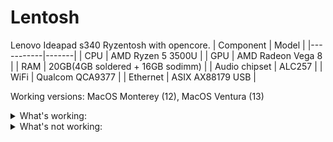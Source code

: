 # Lentosh
Lenovo Ideapad s340 Ryzentosh with opencore.
| Component | Model |
|-----------|-------|
| CPU | AMD Ryzen 5 3500U |
| GPU | AMD Radeon Vega 8 |
| RAM | 20GB(4GB soldered + 16GB sodimm) |
| Audio chipset | ALC257 |
| WiFi | Qualcom QCA9377 |
| Ethernet | ASIX AX88179 USB |

Working versions: MacOS Monterey (12), MacOS Ventura (13)
<details>
<summary>What's working:</summary>
    <li>GPU Acceleration with NootedRed</li>
    <li>Keyboard with VoodooPS2</li>
    <li>Backlight with PNLF.aml</li>
    <li>Booting it up with GenericUSBXHCI</li>
    <li>Battery readouts with SMCBatteryManager</li>
    <li>Brightness keys with BrightnessKeys</li>
</details>
<details>
<summary>What's not working:</summary>
  <li>Touchpad</li>
  <li>Card reader (I don't need it now so I will fix it later)</li>
  <li>WiFi and Bluetooth (I'm gonna change this wifi card for some intel card)</li>
</details>
